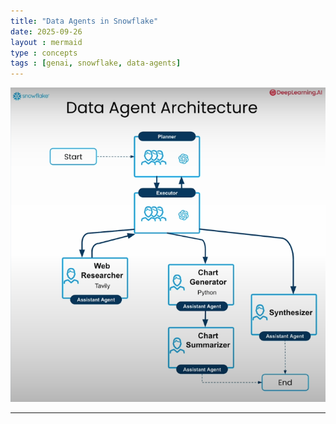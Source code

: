 ```yaml
---
title: "Data Agents in Snowflake"
date: 2025-09-26
layout : mermaid 
type : concepts
tags : [genai, snowflake, data-agents]
---
```


![](/assets/genai/snowflake/arch.png)

---

